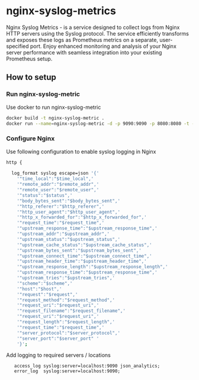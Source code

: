 # nginx-syslog-metrics
Nginx Syslog Metrics - is a service designed to collect logs from Nginx HTTP servers using the Syslog protocol. 
The service efficiently transforms and exposes these logs as Prometheus metrics on a separate, user-specified port. 
Enjoy enhanced monitoring and analysis of your Nginx server performance with seamless integration into your existing Prometheus setup.

## How to setup

### Run nginx-syslog-metric

Use docker to run nginx-syslog-metric

```bash
docker build -t nginx-syslog-metric . 
docker run --name=nginx-syslog-metric -d -p 9090:9090 -p 8080:8080 -t -i nginx-syslog-metric
```

### Configure Nginx

Use following configuration to enable syslog logging in Nginx

```bash
http {
  
  log_format syslog escape=json '{'
    '"time_local":"$time_local",'
    '"remote_addr":"$remote_addr",'
    '"remote_user":"$remote_user",'
    '"status":"$status",'
    '"body_bytes_sent":"$body_bytes_sent",'
    '"http_referer":"$http_referer",'
    '"http_user_agent":"$http_user_agent",'
    '"http_x_forwarded_for":"$http_x_forwarded_for",'
    '"request_time":"$request_time",'
    '"upstream_response_time":"$upstream_response_time",'
    '"upstream_addr":"$upstream_addr",'
    '"upstream_status":"$upstream_status",'
    '"upstream_cache_status":"$upstream_cache_status",'
    '"upstream_bytes_sent":"$upstream_bytes_sent",'
    '"upstream_connect_time":"$upstream_connect_time",'
    '"upstream_header_time":"$upstream_header_time",'
    '"upstream_response_length":"$upstream_response_length",'
    '"upstream_response_time":"$upstream_response_time",'
    '"upstream_tries":"$upstream_tries",'
    '"scheme":"$scheme",'
    '"host":"$host",'
    '"request":"$request",'
    '"request_method":"$request_method",'
    '"request_uri":"$request_uri",'
    '"request_filename":"$request_filename",'
    '"request_uri":"$request_uri",'
    '"request_length":"$request_length",'
    '"request_time":"$request_time",'
    '"server_protocol":"$server_protocol",'
    '"server_port":"$server_port" '
    '}';
```

Add logging to required servers / locations

```nginx
   access_log syslog:server=localhost:9090 json_analytics;
   error_log  syslog:server=localhost:9090;
```
